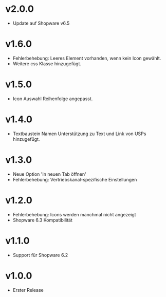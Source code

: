 # v2.0.0
- Update auf Shopware v6.5

# v1.6.0
- Fehlerbehebung: Leeres <span> Element vorhanden, wenn kein Icon gewählt.
- Weitere css Klasse hinzugefügt.

# v1.5.0
- Icon Auswahl Reihenfolge angepasst.

# v1.4.0
- Textbaustein Namen Unterstützung zu Text und Link von USPs hinzugefügt.

# v1.3.0
- Neue Option 'In neuen Tab öffnen'
- Fehlerbehebung: Vertriebskanal-spezifische Einstellungen

# v1.2.0
- Fehlerbehebung: Icons werden manchmal nicht angezeigt
- Shopware 6.3 Kompatibilität

# v1.1.0
- Support für Shopware 6.2

# v1.0.0
- Erster Release
